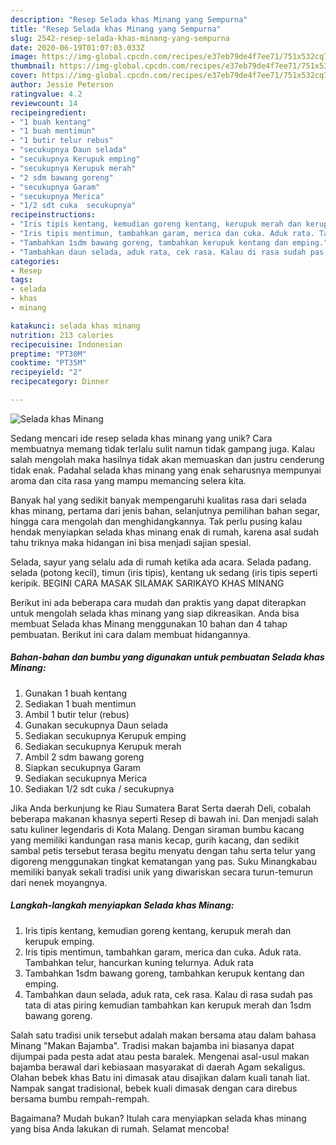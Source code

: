 ```yaml
---
description: "Resep Selada khas Minang yang Sempurna"
title: "Resep Selada khas Minang yang Sempurna"
slug: 2542-resep-selada-khas-minang-yang-sempurna
date: 2020-06-19T01:07:03.033Z
image: https://img-global.cpcdn.com/recipes/e37eb79de4f7ee71/751x532cq70/selada-khas-minang-foto-resep-utama.jpg
thumbnail: https://img-global.cpcdn.com/recipes/e37eb79de4f7ee71/751x532cq70/selada-khas-minang-foto-resep-utama.jpg
cover: https://img-global.cpcdn.com/recipes/e37eb79de4f7ee71/751x532cq70/selada-khas-minang-foto-resep-utama.jpg
author: Jessie Peterson
ratingvalue: 4.2
reviewcount: 14
recipeingredient:
- "1 buah kentang"
- "1 buah mentimun"
- "1 butir telur rebus"
- "secukupnya Daun selada"
- "secukupnya Kerupuk emping"
- "secukupnya Kerupuk merah"
- "2 sdm bawang goreng"
- "secukupnya Garam"
- "secukupnya Merica"
- "1/2 sdt cuka  secukupnya"
recipeinstructions:
- "Iris tipis kentang, kemudian goreng kentang, kerupuk merah dan kerupuk emping."
- "Iris tipis mentimun, tambahkan garam, merica dan cuka. Aduk rata. Tambahkan telur, hancurkan kuning telurnya. Aduk rata"
- "Tambahkan 1sdm bawang goreng, tambahkan kerupuk kentang dan emping."
- "Tambahkan daun selada, aduk rata, cek rasa. Kalau di rasa sudah pas tata di atas piring kemudian tambahkan kan kerupuk merah dan 1sdm bawang goreng."
categories:
- Resep
tags:
- selada
- khas
- minang

katakunci: selada khas minang 
nutrition: 213 calories
recipecuisine: Indonesian
preptime: "PT30M"
cooktime: "PT35M"
recipeyield: "2"
recipecategory: Dinner

---
```



![Selada khas Minang](https://img-global.cpcdn.com/recipes/e37eb79de4f7ee71/751x532cq70/selada-khas-minang-foto-resep-utama.jpg)

Sedang mencari ide resep selada khas minang yang unik? Cara membuatnya memang tidak terlalu sulit namun tidak gampang juga. Kalau salah mengolah maka hasilnya tidak akan memuaskan dan justru cenderung tidak enak. Padahal selada khas minang yang enak seharusnya mempunyai aroma dan cita rasa yang mampu memancing selera kita.

Banyak hal yang sedikit banyak mempengaruhi kualitas rasa dari selada khas minang, pertama dari jenis bahan, selanjutnya pemilihan bahan segar, hingga cara mengolah dan menghidangkannya. Tak perlu pusing kalau hendak menyiapkan selada khas minang enak di rumah, karena asal sudah tahu triknya maka hidangan ini bisa menjadi sajian spesial.

Selada, sayur yang selalu ada di rumah ketika ada acara. Selada padang. selada (potong kecil), timun (iris tipis), kentang uk sedang (iris tipis seperti keripik. BEGINI CARA MASAK SILAMAK SARIKAYO KHAS MINANG


Berikut ini ada beberapa cara mudah dan praktis yang dapat diterapkan untuk mengolah selada khas minang yang siap dikreasikan. Anda bisa membuat Selada khas Minang menggunakan 10 bahan dan 4 tahap pembuatan. Berikut ini cara dalam membuat hidangannya.

<!--inarticleads1-->

##### Bahan-bahan dan bumbu yang digunakan untuk pembuatan Selada khas Minang:

1. Gunakan 1 buah kentang
1. Sediakan 1 buah mentimun
1. Ambil 1 butir telur (rebus)
1. Gunakan secukupnya Daun selada
1. Sediakan secukupnya Kerupuk emping
1. Sediakan secukupnya Kerupuk merah
1. Ambil 2 sdm bawang goreng
1. Siapkan secukupnya Garam
1. Sediakan secukupnya Merica
1. Sediakan 1/2 sdt cuka / secukupnya


Jika Anda berkunjung ke Riau Sumatera Barat Serta daerah Deli, cobalah beberapa makanan khasnya seperti Resep di bawah ini. Dan menjadi salah satu kuliner legendaris di Kota Malang. Dengan siraman bumbu kacang yang memiliki kandungan rasa manis kecap, gurih kacang, dan sedikit sambal petis tersebut terasa begitu menyatu dengan tahu serta telur yang digoreng menggunakan tingkat kematangan yang pas. Suku Minangkabau memiliki banyak sekali tradisi unik yang diwariskan secara turun-temurun dari nenek moyangnya. 

<!--inarticleads2-->

##### Langkah-langkah menyiapkan Selada khas Minang:

1. Iris tipis kentang, kemudian goreng kentang, kerupuk merah dan kerupuk emping.
1. Iris tipis mentimun, tambahkan garam, merica dan cuka. Aduk rata. Tambahkan telur, hancurkan kuning telurnya. Aduk rata
1. Tambahkan 1sdm bawang goreng, tambahkan kerupuk kentang dan emping.
1. Tambahkan daun selada, aduk rata, cek rasa. Kalau di rasa sudah pas tata di atas piring kemudian tambahkan kan kerupuk merah dan 1sdm bawang goreng.


Salah satu tradisi unik tersebut adalah makan bersama atau dalam bahasa Minang &#34;Makan Bajamba&#34;. Tradisi makan bajamba ini biasanya dapat dijumpai pada pesta adat atau pesta baralek. Mengenai asal-usul makan bajamba berawal dari kebiasaan masyarakat di daerah Agam sekaligus. Olahan bebek khas Batu ini dimasak atau disajikan dalam kuali tanah liat. Nampak sangat tradisional, bebek kuali dimasak dengan cara direbus bersama bumbu rempah-rempah. 

Bagaimana? Mudah bukan? Itulah cara menyiapkan selada khas minang yang bisa Anda lakukan di rumah. Selamat mencoba!
